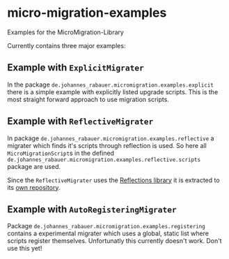 # micro-migration-examples
Examples for the MicroMigration-Library

Currently contains three major examples:
## Example with `ExplicitMigrater`
In the package `de.johannes_rabauer.micromigration.examples.explicit` there is a simple example with explicitly listed upgrade scripts.
This is the most straight forward approach to use migration scripts.

## Example with `ReflectiveMigrater`
In package `de.johannes_rabauer.micromigration.examples.reflective` a migrater which finds it's scripts through reflection is used.
So here all `MicroMigrationScript`s in the defined  `de.johannes_rabauer.micromigration.examples.reflective.scripts` package are used.

Since the `ReflectiveMigrater` uses the [Reflections library](https://github.com/ronmamo/reflections) it is extracted to its [own repository](https://github.com/JohannesRabauer/micro-migration-reflection).

## Example with `AutoRegisteringMigrater`
Package `de.johannes_rabauer.micromigration.examples.registering` contains a experimental migrater which uses a global, static list
where scripts register themselves. Unfortunatly this currently doesn't work. Don't use this yet!
